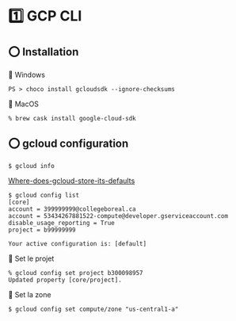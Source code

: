 # :one: GCP CLI

## :o: Installation

:pushpin: Windows

```
PS > choco install gcloudsdk --ignore-checksums
```

:pushpin: MacOS

```
% brew cask install google-cloud-sdk
```


## :o: gcloud configuration

```
$ gcloud info
```


[Where-does-gcloud-store-its-defaults](https://stackoverflow.com/questions/49212350/where-does-gcloud-store-its-defaults)

```
$ gcloud config list
[core]
account = 399999999@collegeboreal.ca
account = 53434267881522-compute@developer.gserviceaccount.com
disable_usage_reporting = True
project = b99999999

Your active configuration is: [default]
```


:round_pushpin: Set le projet

```
% gcloud config set project b300098957
Updated property [core/project].
```

:round_pushpin: Set la zone


```
$ gcloud config set compute/zone "us-central1-a"
```

